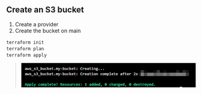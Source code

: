 ## Create an S3 bucket
1. Create a provider
2. Create the bucket on main
```sh
terraform init
terraform plan
terraform apply
```
> ![Alt text](./images/bucko.png?raw=true "The bucket was successfully created")
